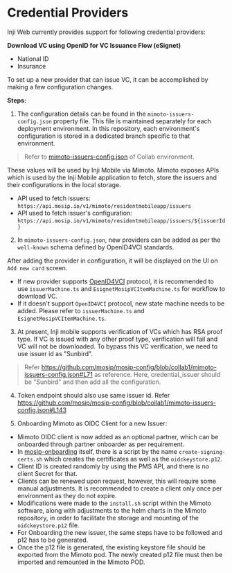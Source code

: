 # Credential Providers

Inji Web currently provides support for following credential providers:

**Download VC using OpenID for VC Issuance Flow (eSignet)**

* National ID
* Insurance

To set up a new provider that can issue VC, it can be accomplished by making a few configuration changes. 

**Steps:**

1. The configuration details can be found in the `mimoto-issuers-config.json` property file. This file is maintained separately for each deployment environment. In this repository, each environment's configuration is stored in a dedicated branch specific to that environment.

> Refer to [mimoto-issuers-config.json](https://github.com/mosip/mosip-config/blob/collab1/mimoto-issuers-config.json) of Collab environment.

These values will be used by Inji Mobile via Mimoto. Mimoto exposes APIs which is used by the Inji Mobile application to fetch, store the issuers and their configurations in the local storage.

* API used to fetch issuers: `https://api.mosip.io/v1/mimoto/residentmobileapp/issuers`
* API used to fetch issuer's configuration: `https://api.mosip.io/v1/mimoto/residentmobileapp/issuers/${issuerId}`

2. In `mimoto-issuers-config.json`, new providers can be added as per the `well-known` schema defined by OpenID4VCI standards.

After adding the provider in configuration, it will be displayed on the UI on `Add new card` screen.

* If new provider supports [OpenID4VCI](https://openid.net/specs/openid-4-verifiable-credential-issuance-1\_0.html) protocol, it is recommended to use `issuerMachine.ts` and `EsignetMosipVCItemMachine.ts` for workflow to download VC.
* If it doesn't support `OpenID4VCI` protocol, new state machine needs to be added. Please refer to `issuerMachine.ts` and `EsignetMosipVCItemMachine.ts`.

3. At present, Inji mobile supports verification of VCs which has RSA proof type. If VC is issued with any other proof type, verification will fail and VC will not be downloaded. To bypass this VC verification, we need to use issuer id as "Sunbird".

> Refer https://github.com/mosip/mosip-config/blob/collab1/mimoto-issuers-config.json#L71 as reference. Here, credential_issuer should be "Sunbird" and then add all the configuration.

4. Token endpoint should also use same issuer id. Refer https://github.com/mosip/mosip-config/blob/collab1/mimoto-issuers-config.json#L143
   
5. Onboarding Mimoto as OIDC Client for a new Issuer:

* Mimoto OIDC client is now added as an optional partner, which can be onboarded through partner onboarder as per requirement.
* In [mosip-onboarding](https://github.com/mosip/mosip-onboarding) itself, there is a script by the name `create-signing-certs.sh` which creates the certificates as well as the `oidckeystore.p12`.
* Client ID is created randomly by using the PMS API, and there is no client Secret for that.
* Clients can be renewed upon request, however, this will require some manual adjustments. It is recommended to create a client only once per environment as they do not expire.
* Modifications were made to the `install.sh` script within the Mimoto software, along with adjustments to the helm charts in the Mimoto repository, in order to facilitate the storage and mounting of the `oidckeystore.p12` file.
* For Onboarding the new issuer, the same steps have to be followed and p12 has to be generated.
* Once the p12 file is generated, the existing keystore file should be exported from the Mimoto pod. The newly created p12 file must then be imported and remounted in the Mimoto POD.
